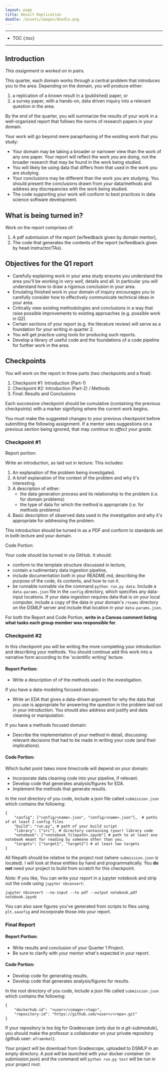 ```yaml
---
layout: page
title: Result Replication
doodle: /assets/images/doodle.png
---
```


---
* TOC
{:toc}

---

## Introduction

*This assignment is worked on in pairs*.

This quarter, each domain works through a central problem that
introduces you to the area. Depending on the domain, you will produce
either:
1. a replication of a known result in a (published) paper, or
2. a survey paper, with a hands-on, data driven inquiry
   into a relevant question in the area.

By the end of the quarter, you will summarize the results of
your work in a well-organized report that follows the norms of
research papers in your domain.

Your work will go beyond mere paraprhasing of the existing work that
you study:
* Your domain may be taking a broader or narrower view than the work
  of any one paper. Your report will reflect the work *you* are doing,
  not the broader research that may be found in the work being
  studied.
* You will likely be using data that differs from that used in the
  work you are studying.
* Your conclusions may be different than the work you are
  studying. You should present the conclusions drawn from *your*
  data/methods and address any discrepancies with the work being
  studied.
* The code supporting your work will conform to best practices in data
  science software development.
  
## What is being turned in?

Work on the report comprises of:
1. A pdf submission of the report (w/feedback given by domain mentor),
2. The code that generates the contents of the report (w/feedback
   given by head instructor/TAs).
  
## Objectives for the Q1 report

* Carefully explaining work in your area study ensures you understand
  the area you'll be working in *very well*, details and
  all. In particular you will understand how to draw a rigorous
  conclusion in your area.
* Emulating finished work in your domain of inquiry encourages you to
  carefully consider how to effectively communicate technical ideas in
  your area.
* Critically view existing methodologies and conclusions in a way that
  raise possible improvements to existing approaches (e.g. possible
  work in Q2).
* Certain sections of your report (e.g. the literature review) will
  serve as a foundation for your writing in quarter 2.
* You will get practice using tools for producing such reports.
* Develop a library of useful code and the foundations
  of a code pipeline for further work in the area.

## Checkpoints

You will work on the report in three parts (two checkpoints and a final):
1. Checkpoint #1: Introduction (Part-1)
2. Checkpoint #2: Introduction (Part-2) / Methods
3. Final: Results and Conclusions

Each successive checkpoint should be cumulative (containing the
previous checkpoints) with a marker signifying where the current work
begins.

You must make the suggested changes to your previous checkpoint before
submitting the following assignment. If a mentor sees suggestions on a
previous section being ignored, that may *continue to affect your
grade*.

### Checkpoint #1

Report portion:

Write an introduction, as laid out in lecture. This includes:
1. An explanation of the problem being investigated.
2. A brief explanation of the context of the problem and why it's
   interesting.
3. A description of either:
   * the data generation process and its relationship to the problem
     (i.e. for domain problems)
   * the type of data for which the method is appropriate
     (i.e. for methods problems)
4. Basic description of observed data used in the investigation and
   why it's appropriate for addressing the problem.
   

This introduction should be turned in as a PDF and conform to
standards set in both lecture and your domain.

Code Portion:

Your code should be turned in via GitHub. It should:
* conform to the template structure discussed in lecture,
* contain a rudimentary data ingestion pipeline,
* include documentation both in your README.md, describing the purpose
  of the code, its contents, and how to run it.
* be runnable runnable via the command `python run.py data`. Include a
  `data-params.json` file in the `config` directory, which specifies
  any data-input locations. If your data-ingestion requires data that
  is on your local computer, include a copy of the data in your
  domain's `/teams` directory on the DSMLP server and include that
  location in your `data-params.json`.

For both the Report and Code Portion, **write in a Canvas comment
listing what tasks each group member was responsible for**.

### Checkpoint #2

In this checkpoint you will be writing the more completing your
introduction and describing your methods. You should continue add this
work into a narrative form according to the 'scientific writing'
lecture.

#### Report Portion:

* Write a description of of the methods used in the investigation.

If you have a data-modeling focused domain:
* Write an EDA that gives a data-driven argument for why the data that
you use is appropriate for answering the question in the problem laid
out in your introduction. You should also address and justify and data
cleaning or manipulation.

If you have a methods focused domain:
* Describe the implementation of your method in detail, discussing
  relevant decisions that had to be made in writing your code (and
  their implications).


#### Code Portion:

Which bullet point takes more time/code will depend on your domain:
* Incorporate data cleaning code into your pipeline, if relevant.
* Develop code that generates analysis/figures for EDA.
* Implement the methods that generate results.

In the root directory of you code, include a json file called
`submission.json` which contains the following:

```
{
    "config": ["config/<name>.json", "config/<name>.json"],  # paths of at least 2 config files
    "build": "run.py", # path of your build script
    "library": ["src"], # directory containing (your) library code
    "notebook": ["<notebook_filepath>.ipynb"] # path to at least one notebook meant for reading by someone other than you.
    "targets": ["target1", "target2"] # at least two targets
}
```

All filepath should be relative to the project root (where
`submission.json` is located). I will look at these entities by hand
and programmatically. You **do not** need your project to build from
scratch for this checkpoint.

*Note:* If you like, You can write your report in a jupyter notebook and strip out
the code using `jupyter nbconvert`:
```
jupyter nbconvert --no-input --to pdf --output notebook.pdf notebook.ipynb
```

You can also save figures you've generated from scripts to files using
`plt.savefig` and incorporate those into your report.


### Final Report

#### Report Portion:
* Write results and conclusion of your Quarter 1 Project.
* Be sure to clarify with your mentor what's expected in your report.

#### Code Portion:

* Develop code for generating results.
* Develop code that generates analysis/figures for results.

In the root directory of you code, include a json file called
`submission.json` which contains the following:

```
{
    "dockerhub-id": "<user>/<image>:<tag>",
    "repository-id": "https://github.com/<user>/<repo>.git"
}
```

If your repository is too big for Gradescope (*only due to a
git-submodule*), you should make the professor a collaborator on your
private repository (github user: `afraenkel`).

Your project will be download from Gradescope, uploaded to DSMLP in
an empty directory. A pod will be launched with your docker container
(in submission.json) and the command will `python run.py test` will be
run in your project root.
